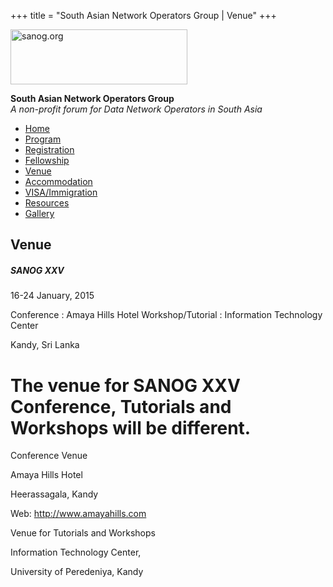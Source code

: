 +++
title = "South Asian Network Operators Group | Venue"
+++

[<img src="../images/logo.jpg" width="283" height="88" alt="sanog.org" />](../index.html)

**South Asian Network Operators Group**  
*A non-profit forum for Data Network Operators in South Asia*

-   [Home](index.html)
-   [Program](program.html)
-   [Registration](reg.html)
-   [Fellowship](fellowship.html)
-   [Venue](venue.html)
-   [Accommodation](accomo.html)
-   [VISA/Immigration](visa.html)
-   [Resources](downloads.html)
-   [Gallery](gallery.html)

Venue
-----

##### SANOG XXV

16-24 January, 2015

Conference : Amaya Hills Hotel Workshop/Tutorial : Information
Technology Center

Kandy, Sri Lanka

  
  
  
  
  
  
  
  
  

The venue for SANOG XXV Conference, Tutorials and Workshops will be different.
==============================================================================

  

Conference Venue

Amaya Hills Hotel

Heerassagala, Kandy

Web: <http://www.amayahills.com>

  
  

Venue for Tutorials and Workshops

Information Technology Center,

University of Peredeniya, Kandy
